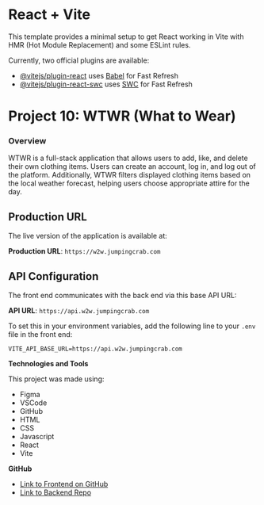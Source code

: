 # React + Vite

This template provides a minimal setup to get React working in Vite with HMR (Hot Module Replacement) and some ESLint rules.

Currently, two official plugins are available:

- [@vitejs/plugin-react](https://github.com/vitejs/vite-plugin-react/blob/main/packages/plugin-react/README.md) uses [Babel](https://babeljs.io/) for Fast Refresh
- [@vitejs/plugin-react-swc](https://github.com/vitejs/vite-plugin-react-swc) uses [SWC](https://swc.rs/) for Fast Refresh

# Project 10: WTWR (What to Wear)

### Overview

WTWR is a full-stack application that allows users to add, like, and delete their own clothing items. Users can create an account, log in, and log out of the platform. Additionally, WTWR filters displayed clothing items based on the local weather forecast, helping users choose appropriate attire for the day.

## Production URL

The live version of the application is available at:

**Production URL**: `https://w2w.jumpingcrab.com`

## API Configuration

The front end communicates with the back end via this base API URL:

**API URL**: `https://api.w2w.jumpingcrab.com`

To set this in your environment variables, add the following line to your `.env` file in the front end:

```plaintext
VITE_API_BASE_URL=https://api.w2w.jumpingcrab.com
```

**Technologies and Tools**

This project was made using:

- Figma
- VSCode
- GitHub
- HTML
- CSS
- Javascript
- React
- Vite

**GitHub**

- [Link to Frontend on GitHub](https://github.com/trangmtruong/se_project_react)
- [Link to Backend Repo](https://github.com/trangmtruong/se_project_express.git)

